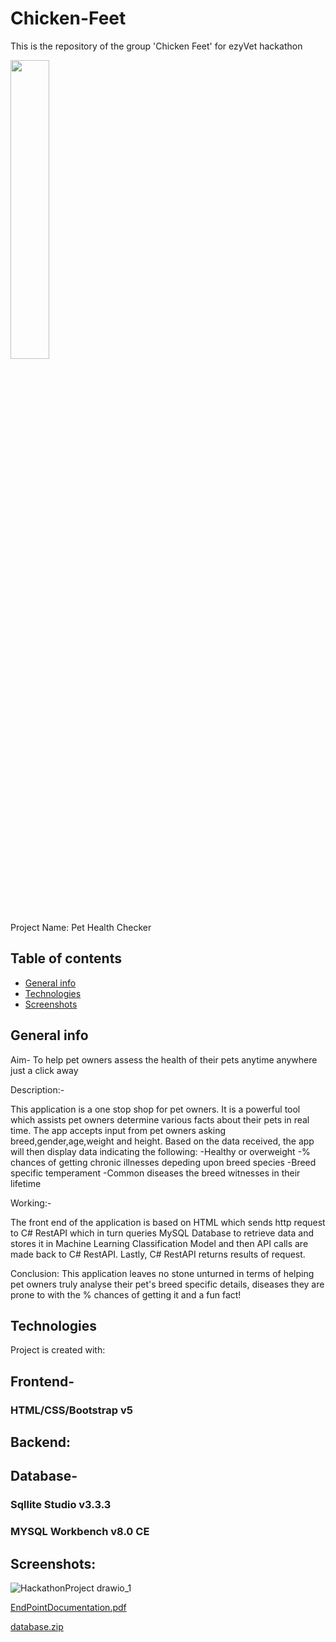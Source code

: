 # Chicken-Feet
This is the repository of the group 'Chicken Feet' for ezyVet hackathon


<img src="https://redhousespice.com/wp-content/uploads/2022/04/classic-chicken-feet-dish-scaled.jpg" width="35%" height="35%"/>

Project Name: Pet Health Checker


## Table of contents
* [General info](#general-info)
* [Technologies](#technologies)
* [Screenshots](#screeshots)
## General info
Aim- To help pet owners assess the health of their pets anytime anywhere just a click away

Description:-

This application is a one stop shop for pet owners. It is a powerful tool which assists pet owners determine various facts about their pets in real time. 
The app accepts input from pet owners asking breed,gender,age,weight and height. Based on the data received, the app will then display data indicating the following:
-Healthy or overweight
-% chances of getting chronic illnesses depeding upon breed species
-Breed specific temperament
-Common diseases the breed witnesses in their lifetime

Working:-

The front end of the application is based on HTML which sends http request to C# RestAPI which in turn queries MySQL Database to retrieve data and stores it in Machine Learning Classification Model and then API calls are made back to C# RestAPI. Lastly, C# RestAPI returns results of request. 

Conclusion: This application leaves no stone unturned in terms of helping pet owners truly analyse their pet's breed specific details, diseases they are prone to with the % chances of getting it and a fun fact!
## Technologies
Project is created with:

## Frontend-
###  HTML/CSS/Bootstrap v5 
## Backend: 
## Database-
### Sqllite Studio v3.3.3
### MYSQL Workbench v8.0 CE


## Screenshots:

![HackathonProject drawio_1](https://user-images.githubusercontent.com/114555574/193238328-178e9c05-17e2-477f-b7ec-dbed9a5b8537.png)

	



[EndPointDocumentation.pdf](https://github.com/enricoserrano/Chicken-Feet/files/9682683/EndPointDocumentation.pdf)




[database.zip](https://github.com/enricoserrano/Chicken-Feet/files/9682788/database.zip)
